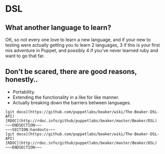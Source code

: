 <!SLIDE>
# DSL #
## What another language to learn? ##

OK, so not every one love to learn a new language, and if your new to testing were actually getting you to learn 2 languages, 3 if this is your first mis adventure in Puppet, and possibly 4 if you've never learned ruby and want to go that far.

## Don't be scared, there are good reasons, honestly..

* Portability.
* Extending the functionality in a like for like manner.
* Actually breaking down the barriers between languages.


~~~SECTION:notes~~~
[git doco](https://github.com/puppetlabs/beaker/wiki/The-Beaker-DSL-API)
[RDOC](http://rdoc.info/github/puppetlabs/beaker/master/Beaker/DSL)
~~~ENDSECTION~~~
~~~SECTION:handouts~~~
[git doco](https://github.com/puppetlabs/beaker/wiki/The-Beaker-DSL-API)
[RDOC](http://rdoc.info/github/puppetlabs/beaker/master/Beaker/DSL)
~~~ENDSECTION~~~

